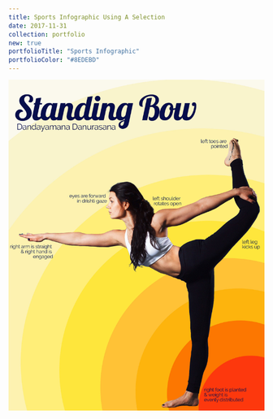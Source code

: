 ```yaml
---
title: Sports Infographic Using A Selection
date: 2017-11-31
collection: portfolio
new: true
portfolioTitle: "Sports Infographic"
portfolioColor: "#8EDEBD"
---
```


[![Timeline](/images/portfolio/2-SportsInfo.jpg)](/images/portfolio/2-SportsInfo.jpg)